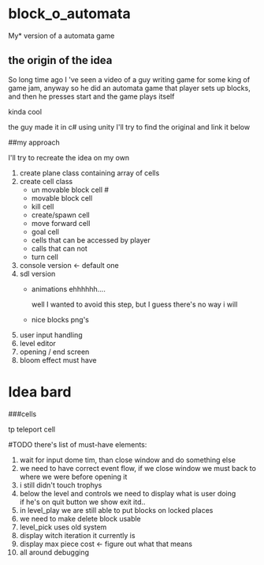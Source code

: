 # block_o_automata
My* version of a automata game 

## the origin of the idea
So long time ago I 've seen a video of a guy writing game for some king of game jam,
anyway so he did an automata game that player sets up blocks, and then he presses start and the game plays itself

kinda cool 

the guy made it in c# using unity
I'll try to find the original and link it below

##my approach

I'll try to recreate the idea  on my own

<ol>
<li> create plane class containing array of cells
<li> create cell class

- un movable block cell    #
- movable block cell 
- kill cell 
- create/spawn cell 
- move forward cell 
- goal cell 
- cells that can be accessed by player 
- calls that can not 
- turn cell 


<li>console version <- default one  
<li>sdl version 

- animations ehhhhhh....

    well I wanted to avoid this step, but I guess there's no way i will 
- nice blocks png's 
<li> user input handling 
<li> level editor 
<li>opening / end screen

<li> bloom effect must have 
</ol>




# Idea bard
###cells

tp teleport cell

#TODO
there's list of must-have elements:
<ol>
<li> wait for input dome tim, than close window and do something else
<li> we need to have correct event flow, if we close window we must back to where we were before opening it
<li> i still didn't touch trophys  
<li> below the level and controls we need to display what is user doing<br>
if he's on quit button we show exit itd..
<li> in level_play we are still able to put blocks on locked places
<li> we need to make delete block usable
<li> level_pick uses old system 
<li> display witch iteration it currently is
<li> display max piece cost <- figure out what that means
<li> all around debugging

</ol>


